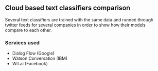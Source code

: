 ## Cloud based text classifiers comparison

Several text classifiers are trained with the same data and runned through twitter feeds for several companies in order to show how their models compare to each other.

### Services used
  - Dialog Flow (Google)
  - Watson Conversation (IBM)
  - Wit.ai (Facebook)
